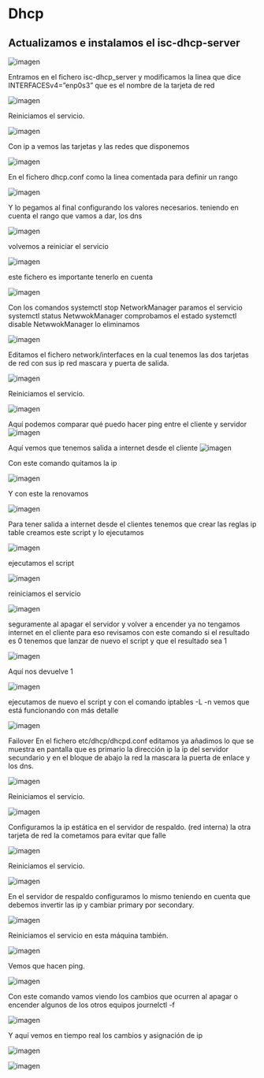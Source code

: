 # Dhcp

## Actualizamos e instalamos el isc-dhcp-server

![imagen](https://github.com/freddy13513/Dhcp/assets/146179724/d1e9a5b7-719e-4f64-a27c-320578aa6699)

Entramos en el fichero isc-dhcp_server y modificamos la linea que dice INTERFACESv4=”enp0s3” que es el nombre de la tarjeta de red

![imagen](https://github.com/freddy13513/Dhcp/assets/146179724/3cb1d220-addc-42cc-8eee-25bf0a45855c)

Reiniciamos el servicio.

![imagen](https://github.com/freddy13513/Dhcp/assets/146179724/e958c60d-c0b1-4edd-b551-68bbc791081f)

Con ip a vemos las tarjetas y las redes que disponemos

![imagen](https://github.com/freddy13513/Dhcp/assets/146179724/1845adad-2baf-4a8e-88ba-c6b827bcf3ef)

En el fichero dhcp.conf  como la linea comentada para definir un rango

![imagen](https://github.com/freddy13513/Dhcp/assets/146179724/e333592e-2041-46da-841f-3e576678d940)

Y lo pegamos al final configurando los valores necesarios.
teniendo en cuenta el rango que vamos a dar, los dns

![imagen](https://github.com/freddy13513/Dhcp/assets/146179724/31b66e07-9a46-4962-ba22-11b59f184c1b)

volvemos a reiniciar el servicio

![imagen](https://github.com/freddy13513/Dhcp/assets/146179724/bd3b41f7-c391-45ed-94ab-ce67d6884407)

este fichero es importante tenerlo en cuenta 

![imagen](https://github.com/freddy13513/Dhcp/assets/146179724/afeacee7-d230-4ef8-a8de-9df5529f26e8)

Con los comandos
systemctl stop NetworkManager paramos el servicio 
systemctl status NetwwokManager comprobamos el estado 
systemctl disable NetwwokManager lo eliminamos

![imagen](https://github.com/freddy13513/Dhcp/assets/146179724/20873b02-555d-4529-97ad-d1b9fd3fe472)

Editamos el fichero  network/interfaces en la cual tenemos las dos tarjetas de red con sus ip red mascara y puerta de salida. 

![imagen](https://github.com/freddy13513/Dhcp/assets/146179724/ec94927e-8afc-45f1-a89f-9fad5bba000d)

Reiniciamos el servicio.

![imagen](https://github.com/freddy13513/Dhcp/assets/146179724/42ec9a8b-561d-4ae2-922e-730fb7689281)

Aquí podemos comparar qué puedo hacer ping entre el cliente y servidor
![imagen](https://github.com/freddy13513/Dhcp/assets/146179724/48c1ff65-9878-46f1-b3f1-ab87158b4626)

Aquí vemos que tenemos salida a internet desde el cliente 
![imagen](https://github.com/freddy13513/Dhcp/assets/146179724/5d692d3d-3f38-4390-9ffd-c33a67dac133)

Con este comando quitamos la ip

![imagen](https://github.com/freddy13513/Dhcp/assets/146179724/82c0019b-634c-404b-82ee-2a3e3730dda4)

Y con este la renovamos

![imagen](https://github.com/freddy13513/Dhcp/assets/146179724/8f9d3dc3-cfb0-41fb-aecf-b94b3691f86e)

Para tener salida a internet desde el clientes tenemos que crear las reglas ip table creamos este script y lo ejecutamos

![imagen](https://github.com/freddy13513/Dhcp/assets/146179724/672a5c89-7d82-43a7-af60-6c2d9a300b62)

ejecutamos el script

![imagen](https://github.com/freddy13513/Dhcp/assets/146179724/2d816fbf-cf97-48de-b6e2-cabf9f9a68f7)

reiniciamos el servicio

![imagen](https://github.com/freddy13513/Dhcp/assets/146179724/77ba9de9-a285-48b6-bad5-89b17149f9c0)

seguramente al apagar el servidor y volver a encender ya no tengamos internet en el cliente para eso revisamos con este comando si el resultado es 0 tenemos que lanzar de nuevo el script  y que el resultado sea 1

![imagen](https://github.com/freddy13513/Dhcp/assets/146179724/14bf4416-5446-4a8b-8789-780f6144d493)

Aquí nos devuelve 1

![imagen](https://github.com/freddy13513/Dhcp/assets/146179724/26101b68-8582-4630-944c-ee2c50af0d94)

ejecutamos de nuevo el script y con el comando iptables -L -n vemos que está funcionando con más detalle

![imagen](https://github.com/freddy13513/Dhcp/assets/146179724/8321da42-ce96-4d98-a0ac-d66992aa9c12)

Failover
En el fichero etc/dhcp/dhcpd.conf  editamos ya añadimos lo que se muestra en pantalla que es primario la dirección ip la ip del servidor secundario  y en el bloque de abajo la red la mascara la puerta de enlace y los dns.

![imagen](https://github.com/freddy13513/Dhcp/assets/146179724/ab342743-f9bf-441f-b658-1da5fccf6e3a)

Reiniciamos el servicio. 

![imagen](https://github.com/freddy13513/Dhcp/assets/146179724/9794085b-29cd-4d2e-99c8-13c839cc3ce3)

Configuramos la ip estática en el servidor de respaldo. (red interna) la otra tarjeta de red la cometamos para evitar que falle 

![imagen](https://github.com/freddy13513/Dhcp/assets/146179724/937b0aba-c29b-4882-9104-0c2e7e3abf1f)

Reiniciamos el servicio.

![imagen](https://github.com/freddy13513/Dhcp/assets/146179724/dbce8af1-6235-4827-86d6-93037037c466)

En el servidor de respaldo configuramos lo mismo teniendo en cuenta que debemos invertir las ip y cambiar primary por secondary. 

![imagen](https://github.com/freddy13513/Dhcp/assets/146179724/1331cf04-3370-4e53-a9e3-7ee53bd5d291)

Reiniciamos el servicio en esta máquina también.

![imagen](https://github.com/freddy13513/Dhcp/assets/146179724/1ac4fb1a-e82d-4e9a-8c39-489d88b9e05a)

Vemos que hacen ping.

![imagen](https://github.com/freddy13513/Dhcp/assets/146179724/6cc9fb48-97b2-4375-b163-0e7f169300f7)

Con este comando vamos viendo los cambios que ocurren al apagar o encender algunos de los otros equipos journelctl -f

![imagen](https://github.com/freddy13513/Dhcp/assets/146179724/2fb8a10a-986c-4c7d-88b7-5a994d2117da)

Y aquí vemos en tiempo real los cambios y asignación de ip 

![imagen](https://github.com/freddy13513/Dhcp/assets/146179724/bfae993e-c3e1-4555-9cbe-5fcf0ab4d4e4)

![imagen](https://github.com/freddy13513/Dhcp/assets/146179724/7481ee40-1469-40cf-8031-c578af3f842e)







